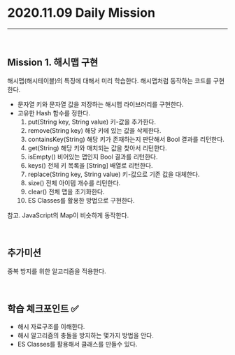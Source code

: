 # 2020.11.09 Daily Mission

---

<br>

## Mission 1. 해시맵 구현

해시맵(해시테이블)의 특징에 대해서 미리 학습한다.
해시맵처럼 동작하는 코드를 구현한다.

- 문자열 키와 문자열 값을 저장하는 해시맵 라이브러리를 구현한다.
- 고유한 Hash 함수를 정한다.
  1. put(String key, String value) 키-값을 추가한다.
  2. remove(String key) 해당 키에 있는 값을 삭제한다.
  3. containsKey(String) 해당 키가 존재하는지 판단해서 Bool 결과를 리턴한다.
  4. get(String) 해당 키와 매치되는 값을 찾아서 리턴한다.
  5. isEmpty() 비어있는 맵인지 Bool 결과를 리턴한다.
  6. keys() 전체 키 목록을 [String] 배열로 리턴한다.
  7. replace(String key, String value) 키-값으로 기존 값을 대체한다.
  8. size() 전체 아이템 개수를 리턴한다.
  9. clear() 전체 맵을 초기화한다.
  10. ES Classes를 활용한 방법으로 구현한다.

참고. JavaScript의 Map이 비슷하게 동작한다.

<br>

## 추가미션

중복 방지를 위한 알고리즘을 적용한다.

<br>

## 학습 체크포인트 :white_check_mark:

- 해시 자료구조를 이해한다.
- 해시 알고리즘의 충돌을 방지하는 몇가지 방법을 안다.
- ES Classes를 활용해서 클래스를 만들수 있다.
